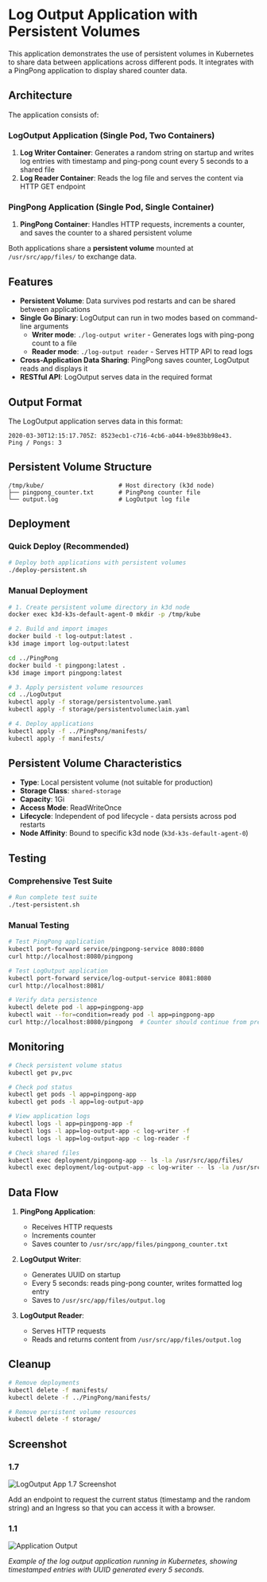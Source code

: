 # Log Output Application with Persistent Volumes

This application demonstrates the use of persistent volumes in Kubernetes to share data between applications across different pods. It integrates with a PingPong application to display shared counter data.

## Architecture

The application consists of:

### LogOutput Application (Single Pod, Two Containers)

1. **Log Writer Container**: Generates a random string on startup and writes log entries with timestamp and ping-pong count every 5 seconds to a shared file
2. **Log Reader Container**: Reads the log file and serves the content via HTTP GET endpoint

### PingPong Application (Single Pod, Single Container)

1. **PingPong Container**: Handles HTTP requests, increments a counter, and saves the counter to a shared persistent volume

Both applications share a **persistent volume** mounted at `/usr/src/app/files/` to exchange data.

## Features

- **Persistent Volume**: Data survives pod restarts and can be shared between applications
- **Single Go Binary**: LogOutput can run in two modes based on command-line arguments
  - **Writer mode**: `./log-output writer` - Generates logs with ping-pong count to a file
  - **Reader mode**: `./log-output reader` - Serves HTTP API to read logs
- **Cross-Application Data Sharing**: PingPong saves counter, LogOutput reads and displays it
- **RESTful API**: LogOutput serves data in the required format

## Output Format

The LogOutput application serves data in this format:

```
2020-03-30T12:15:17.705Z: 8523ecb1-c716-4cb6-a044-b9e83bb98e43.
Ping / Pongs: 3
```

## Persistent Volume Structure

```
/tmp/kube/                     # Host directory (k3d node)
├── pingpong_counter.txt       # PingPong counter file
└── output.log                 # LogOutput log file
```

## Deployment

### Quick Deploy (Recommended)

```bash
# Deploy both applications with persistent volumes
./deploy-persistent.sh
```

### Manual Deployment

```bash
# 1. Create persistent volume directory in k3d node
docker exec k3d-k3s-default-agent-0 mkdir -p /tmp/kube

# 2. Build and import images
docker build -t log-output:latest .
k3d image import log-output:latest

cd ../PingPong
docker build -t pingpong:latest .
k3d image import pingpong:latest

# 3. Apply persistent volume resources
cd ../LogOutput
kubectl apply -f storage/persistentvolume.yaml
kubectl apply -f storage/persistentvolumeclaim.yaml

# 4. Deploy applications
kubectl apply -f ../PingPong/manifests/
kubectl apply -f manifests/
```

## Persistent Volume Characteristics

- **Type**: Local persistent volume (not suitable for production)
- **Storage Class**: `shared-storage`
- **Capacity**: 1Gi
- **Access Mode**: ReadWriteOnce
- **Lifecycle**: Independent of pod lifecycle - data persists across pod restarts
- **Node Affinity**: Bound to specific k3d node (`k3d-k3s-default-agent-0`)

## Testing

### Comprehensive Test Suite

```bash
# Run complete test suite
./test-persistent.sh
```

### Manual Testing

```bash
# Test PingPong application
kubectl port-forward service/pingpong-service 8080:8080
curl http://localhost:8080/pingpong

# Test LogOutput application
kubectl port-forward service/log-output-service 8081:8080
curl http://localhost:8081/

# Verify data persistence
kubectl delete pod -l app=pingpong-app
kubectl wait --for=condition=ready pod -l app=pingpong-app
curl http://localhost:8080/pingpong  # Counter should continue from previous value
```

## Monitoring

```bash
# Check persistent volume status
kubectl get pv,pvc

# Check pod status
kubectl get pods -l app=pingpong-app
kubectl get pods -l app=log-output-app

# View application logs
kubectl logs -l app=pingpong-app -f
kubectl logs -l app=log-output-app -c log-writer -f
kubectl logs -l app=log-output-app -c log-reader -f

# Check shared files
kubectl exec deployment/pingpong-app -- ls -la /usr/src/app/files/
kubectl exec deployment/log-output-app -c log-writer -- ls -la /usr/src/app/files/
```

## Data Flow

1. **PingPong Application**:

   - Receives HTTP requests
   - Increments counter
   - Saves counter to `/usr/src/app/files/pingpong_counter.txt`

2. **LogOutput Writer**:

   - Generates UUID on startup
   - Every 5 seconds: reads ping-pong counter, writes formatted log entry
   - Saves to `/usr/src/app/files/output.log`

3. **LogOutput Reader**:
   - Serves HTTP requests
   - Reads and returns content from `/usr/src/app/files/output.log`

## Cleanup

```bash
# Remove deployments
kubectl delete -f manifests/
kubectl delete -f ../PingPong/manifests/

# Remove persistent volume resources
kubectl delete -f storage/
```

## Screenshot

### 1.7

![LogOutput App 1.7 Screenshot](./screenshots/1.7.png)

Add an endpoint to request the current status (timestamp and the random string) and an Ingress so that you can access it with a browser.

### 1.1

![Application Output](./screenshots/1.1.png)

_Example of the log output application running in Kubernetes, showing timestamped entries with UUID generated every 5 seconds._
